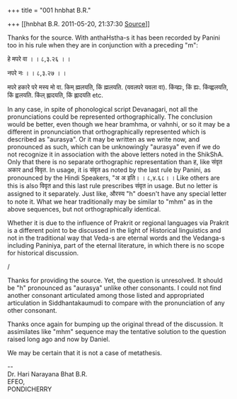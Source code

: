 +++
title = "001 hnbhat B.R."

+++
[[hnbhat B.R.	2011-05-20, 21:37:30 [Source](https://groups.google.com/g/samskrita/c/9Ct-Zo8-MCs)]]



Thanks for the source. With anthaHstha-s it has been recorded by Panini too in his rule when they are in conjunction with a preceding "m":

  

हे मपरे वा  । । ८,३.२६ । ।

नपरे नः  । । ८,३.२७ । ।

  

मपरे हकारे परे मस्य मो वा. किम् ह्मलयति, किं ह्मलयति. (यवलपरे यवला वा). किंय्ह्यः, किं ह्यः. किंव्ह्वलयति, किं ह्वलयति. किंल् ह्लादयति, किं ह्लादयति etc.  

  

In any case, in spite of phonological script Devanagari, not all the pronunciations could be represented orthographically. The conclusion would be better, even though we hear bramhma, or vahnhi, or so it may be a different in pronunciation that orthographically represented which is described as "aurasya". Or it may be written as we write now, and pronounced as such, which can be unknowingly "aurasya" even if we do not recognize it in association with the above letters noted in the ShikShA. Only that there is no separate orthographic representation than ह, like संवृत अकार and विवृत. In usage, it is संवृत as noted by the last rule by Panini, as pronounced by the Hindi Speakers, "अ अ इति। । ८,४.६८। । Like others are this is also विवृत and this last rule prescribes संवृत in usage. But no letter is assigned to it separately. Just like, औरस्य "h"
doesn't have any special letter to note it. What we hear traditionally may be similar to "mhm" as in the above sequences, but not orthographically identical.  
  

Whether it is due to the influence of Prakrit or regional languages via Prakrit is a different point to be discussed in the light of Historical linguistics and not in the traditional way that Veda-s are eternal words and the Vedanga-s including Paniniya, part of the eternal literature, in which there is no scope for historical discussion.

/                                   
                                   
                                   
                                   
                                   
      

Thanks for providing the source. Yet, the question is unresolved. It should be "h" pronounced as "aurasya" unlike other consonants. I could not find another consonant articulated among those listed and appropriated articulation in Siddhantakaumudi to compare with the pronunciation of any other consonant.

  

Thanks once again for bumping up the original thread of the discussion. It assimilates like "mhm" sequence may the tentative solution to the question raised long ago and now by Daniel.

  

We may be certain that it is not a case of metathesis.

  

  
--  
Dr. Hari Narayana Bhat B.R.  
EFEO,  
PONDICHERRY  

